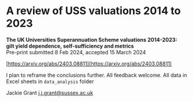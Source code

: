 # A review of USS valuations 2014 to 2023

**The UK Universities Superannuation Scheme valuations 2014-2023: 
<br />gilt yield dependence, self-sufficiency and metrics**
<br />Pre-print submitted 8 Feb 2024, accepted 15 March 2024

[https://arxiv.org/abs/2403.08811](https://arxiv.org/abs/2403.08811)

I plan to reframe the conclusions further. 
All feedback welcome.
All data in Excel sheets in `data_analysis` folder

Jackie Grant j.j.grant@sussex.ac.uk


